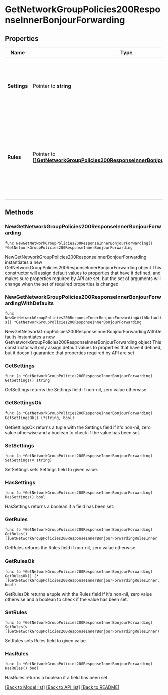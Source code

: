 # GetNetworkGroupPolicies200ResponseInnerBonjourForwarding

## Properties

Name | Type | Description | Notes
------------ | ------------- | ------------- | -------------
**Settings** | Pointer to **string** | How Bonjour rules are applied. Can be &#39;network default&#39;, &#39;ignore&#39; or &#39;custom&#39;. | [optional] 
**Rules** | Pointer to [**[]GetNetworkGroupPolicies200ResponseInnerBonjourForwardingRulesInner**](GetNetworkGroupPolicies200ResponseInnerBonjourForwardingRulesInner.md) | A list of the Bonjour forwarding rules for your group policy. If &#39;settings&#39; is set to &#39;custom&#39;, at least one rule must be specified. | [optional] 

## Methods

### NewGetNetworkGroupPolicies200ResponseInnerBonjourForwarding

`func NewGetNetworkGroupPolicies200ResponseInnerBonjourForwarding() *GetNetworkGroupPolicies200ResponseInnerBonjourForwarding`

NewGetNetworkGroupPolicies200ResponseInnerBonjourForwarding instantiates a new GetNetworkGroupPolicies200ResponseInnerBonjourForwarding object
This constructor will assign default values to properties that have it defined,
and makes sure properties required by API are set, but the set of arguments
will change when the set of required properties is changed

### NewGetNetworkGroupPolicies200ResponseInnerBonjourForwardingWithDefaults

`func NewGetNetworkGroupPolicies200ResponseInnerBonjourForwardingWithDefaults() *GetNetworkGroupPolicies200ResponseInnerBonjourForwarding`

NewGetNetworkGroupPolicies200ResponseInnerBonjourForwardingWithDefaults instantiates a new GetNetworkGroupPolicies200ResponseInnerBonjourForwarding object
This constructor will only assign default values to properties that have it defined,
but it doesn't guarantee that properties required by API are set

### GetSettings

`func (o *GetNetworkGroupPolicies200ResponseInnerBonjourForwarding) GetSettings() string`

GetSettings returns the Settings field if non-nil, zero value otherwise.

### GetSettingsOk

`func (o *GetNetworkGroupPolicies200ResponseInnerBonjourForwarding) GetSettingsOk() (*string, bool)`

GetSettingsOk returns a tuple with the Settings field if it's non-nil, zero value otherwise
and a boolean to check if the value has been set.

### SetSettings

`func (o *GetNetworkGroupPolicies200ResponseInnerBonjourForwarding) SetSettings(v string)`

SetSettings sets Settings field to given value.

### HasSettings

`func (o *GetNetworkGroupPolicies200ResponseInnerBonjourForwarding) HasSettings() bool`

HasSettings returns a boolean if a field has been set.

### GetRules

`func (o *GetNetworkGroupPolicies200ResponseInnerBonjourForwarding) GetRules() []GetNetworkGroupPolicies200ResponseInnerBonjourForwardingRulesInner`

GetRules returns the Rules field if non-nil, zero value otherwise.

### GetRulesOk

`func (o *GetNetworkGroupPolicies200ResponseInnerBonjourForwarding) GetRulesOk() (*[]GetNetworkGroupPolicies200ResponseInnerBonjourForwardingRulesInner, bool)`

GetRulesOk returns a tuple with the Rules field if it's non-nil, zero value otherwise
and a boolean to check if the value has been set.

### SetRules

`func (o *GetNetworkGroupPolicies200ResponseInnerBonjourForwarding) SetRules(v []GetNetworkGroupPolicies200ResponseInnerBonjourForwardingRulesInner)`

SetRules sets Rules field to given value.

### HasRules

`func (o *GetNetworkGroupPolicies200ResponseInnerBonjourForwarding) HasRules() bool`

HasRules returns a boolean if a field has been set.


[[Back to Model list]](../README.md#documentation-for-models) [[Back to API list]](../README.md#documentation-for-api-endpoints) [[Back to README]](../README.md)


